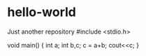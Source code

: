 # hello-world
Just another repository
#include <stdio.h>

void main()
{
    int a;
    int b,c;
    c = a+b;
    cout<<c;
}
